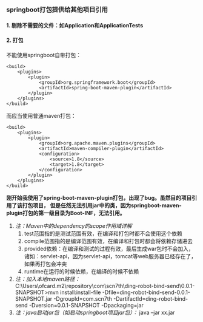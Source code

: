 ### springboot打包提供给其他项目引用
#### 1. 剔除不需要的文件：如Application和ApplicationTests
#### 2. 打包
 不能使用springboot自带打包：
 
    <build>
        <plugins>
            <plugin>
                <groupId>org.springframework.boot</groupId>
                <artifactId>spring-boot-maven-plugin</artifactId>
            </plugin>
        </plugins>
    </build>

 而应当使用普通maven打包：

    <build>
        <plugins>
            <plugin>
                <groupId>org.apache.maven.plugins</groupId>
                <artifactId>maven-compiler-plugin</artifactId>
                <configuration>
                    <source>1.8</source>
                    <target>1.8</target>
                </configuration>
            </plugin>
        </plugins>
    </build>

**刚开始我使用了spring-boot-maven-plugin打包，出现了bug。虽然目的项目引用了该打包项目，
但是任然无法引用jar中的类，因为springboot-maven-plugin打包的第一级目录为Boot-INF，无法引用。**

1. *注：Maven中的dependency的scope作用域详解*
    1. test范围指的是测试范围有效，在编译和打包时都不会使用这个依赖
    2. compile范围指的是编译范围有效，在编译和打包时都会将依赖存储进去
    3. provided依赖：在编译和测试的过程有效，最后生成war包时不会加入，诸如：servlet-api，因为servlet-api，tomcat等web服务器已经存在了，如果再打包会冲突
    4. runtime在运行的时候依赖，在编译的时候不依赖
2. *注：加入本地maven路径：*
     C:\Users\ofcard\.m2\repository\com\scn7th\ding-robot-bind-send\0.0.1-SNAPSHOT>mvn install:install-file -Dfile=ding-robot-bind-send-0.0.1-SNAPSHOT.jar -DgroupId=com.scn7th -DartifactId=ding-robot-bind-send -Dversion=0.0.1-SNAPSHOT -Dpackaging=jar
3. *注：java启动jar包（如启动springboot项目jar包）：*
     java –jar xx.jar





